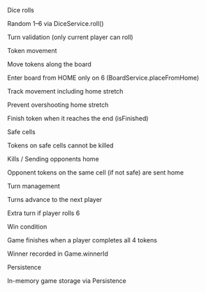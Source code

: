Dice rolls

Random 1–6 via DiceService.roll()

Turn validation (only current player can roll)

Token movement

Move tokens along the board

Enter board from HOME only on 6 (BoardService.placeFromHome)

Track movement including home stretch

Prevent overshooting home stretch

Finish token when it reaches the end (isFinished)

Safe cells

Tokens on safe cells cannot be killed

Kills / Sending opponents home

Opponent tokens on the same cell (if not safe) are sent home

Turn management

Turns advance to the next player

Extra turn if player rolls 6

Win condition

Game finishes when a player completes all 4 tokens

Winner recorded in Game.winnerId

Persistence

In-memory game storage via Persistence